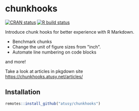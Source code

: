 
# chunkhooks

<!-- badges: start -->
[![CRAN status](https://www.r-pkg.org/badges/version/chunkhooks)](https://CRAN.R-project.org/package=chunkhooks)
[![R build status](https://github.com/atusy/chunkhooks/workflows/R-CMD-check/badge.svg)](https://github.com/atusy/chunkhooks/actions)
<!-- badges: end -->

Introduce chunk hooks for better experience with R Markdown.

* Benchmark chunks
* Change the unit of figure sizes from "inch".
* Automate line numbering on code blocks

and more!

Take a look at articles in pkgdown site <https://chunkhooks.atusy.net/articles/>

## Installation

``` r
remotes::install_github("atusy/chunkhooks")
```

<!--
You can install the released version of chunkhooks from [CRAN](https://CRAN.R-project.org) with:

``` r
install.packages("chunkhooks")
```
-->
